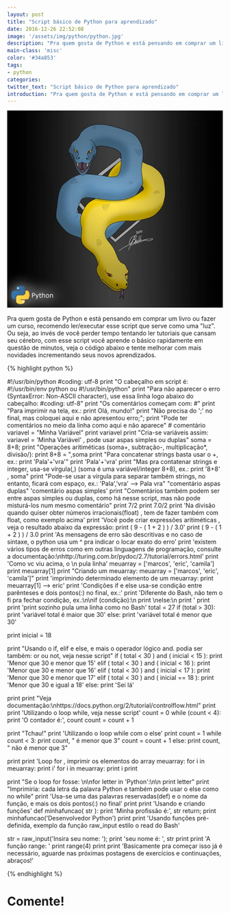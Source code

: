 ```yaml
---
layout: post
title: "Script básico de Python para aprendizado"
date: 2016-12-26 22:52:08
image: '/assets/img/python/python.jpg'
description: "Pra quem gosta de Python e está pensando em comprar um livro ou fazer um curso, recomendo ler/executar esse script que serve como uma 'luz'."
main-class: 'misc'
color: '#34a853'
tags:
- python
categories:
twitter_text: "Script básico de Python para aprendizado"
introduction: "Pra quem gosta de Python e está pensando em comprar um livro ou fazer um curso, recomendo ler/executar esse script que serve como uma 'luz'."
---
```


![Python](/assets/img/python/python.jpg)

Pra quem gosta de Python e está pensando em comprar um livro ou fazer um curso, recomendo ler/executar esse script que serve como uma "luz". Ou seja, ao invés de você perder tempo tentando ler tutoriais que cansam seu cérebro, com esse script você aprende o básico rapidamente em questão de minutos, veja o código abaixo e tente melhorar com mais novidades incrementando seus novos aprendizados.

{% highlight python %}

#!/usr/bin/python
#coding: utf-8
print "O cabeçalho em script é: #!/usr/bin/env python ou #!/usr/bin/python"
print "Para não aparecer o erro (SyntaxError: Non-ASCII character), use essa linha logo abaixo do cabeçalho: #coding: utf-8"
print "Os comentários começam com: #"
print "Para imprimir na tela, ex.: print Olá, mundo!"
print "Não precisa do ';' no final, mas coloquei aqui e não apresentou erro;";
print "Pode ter comentários no meio da linha como aqui e não aparece" # comentário
variavel = "Minha Variável"
print variavel
print "Cria-se variáveis assim: variavel = 'Minha Variável' , pode usar aspas simples ou duplas"
soma = 8+8;
print "Operações aritiméticas (soma+, subtração-, multiplicação*, divisão/): print 8+8 = ",soma
print "Para concatenar strings basta usar o +, ex.: print 'Pala'+'vra'"
print 'Pala'+'vra'
print "Mas pra contatenar strings e integer, usa-se vírgula(,) (soma é uma variável/integer 8+8), ex.: print '8+8' , soma"
print "Pode-se usar a vírgula para separar também strings, no entanto, ficará com espaço, ex.: 'Pala','vra' --> Pala vra"
"comentário aspas duplas"
'comentário aspas simples'
print "Comentários também podem ser entre aspas simples ou duplas, como há nesse script, mas não pode misturá-los num mesmo comentário"
print 7/2
print 7.0/2
print 'Na divisão quando quiser obter números irracionais(float) , tem de fazer também com float, como exemplo acima'
print 'Você pode criar expressões aritiméticas , veja o resultado abaixo da expressão: print ( 9 - ( 1 + 2 ) ) / 3.0'
print ( 9 - ( 1 + 2 ) ) / 3.0
print 'As mensagens de erro são descritivas e no caso de sintaxe, o python usa um  ^ pra indicar o locar exato do erro'
print 'existem vários tipos de erros como em outras linguagens de programação, consulte a documentação:\nhttp://turing.com.br/pydoc/2.7/tutorial/errors.html'
print 'Como vc viu acima, o \\n pula linha'
meuarray = ['marcos', 'eric', 'camila']
print meuarray[1]
print "Criando um meuarray: meuarray = ['marcos', 'eric', 'camila']"
print 'imprimindo determinado elemento de um meuarray: print meuarray[1] --> eric'
print 'Condições if e else usa-se condição entre parênteses e dois pontos(:) no final, ex.:'
print 'Diferente do Bash, não tem o fi pra fechar condição, ex.:\n\nif (condição):\n	print \nelse:\n	print '
print
print 'print sozinho pula uma linha como no Bash'
total = 27
if (total > 30):
	print 'variável total é maior que 30'
else:
	print 'variável total é menor que 30'

print
inicial = 18

print "Usando o if, elif e else, e mais o operador lógico and. podia ser também: or ou not, veja nesse script"
if ( total < 30 ) and ( inicial < 15 ):
	print 'Menor que 30 e menor que 15'
elif ( total < 30 ) and ( inicial < 16 ):
	print 'Menor que 30 e menor que 16'
elif ( total < 30 ) and ( inicial < 17 ):
	print 'Menor que 30 e menor que 17'
elif ( total < 30 ) and ( inicial == 18 ):
	print 'Menor que 30 e igual a 18'
else:
	print 'Sei lá'

print
print "Veja documentação:\nhttps://docs.python.org/2/tutorial/controlflow.html"
print
print 'Utilizando o loop while, veja nesse script'
count = 0
while (count < 4):
   print 'O contador é:', count
   count = count + 1

print "Tchau!"
print 'Utilizando o loop while com o else'
print
count = 1
while count < 3:
   print count, " é  menor que 3"
   count = count + 1
else:
   print count, " não é menor que 3"

print
print 'Loop for , imprimir os elementos do array meuarray: for i in meuarray: print i'
for i in meuarray: print i
print

print "Se o loop for fosse: \n\nfor letter in 'Python':\n\n	print letter"
print "Imprimiria: cada letra da palavra Python e também pode usar o else como no while"
print 'Usa-se uma das palavras reservadas(def) e o nome da função, e mais os dois pontos(:) no final'
print
print 'Usando e criando funções'
def minhafuncao( str ):
	print 'Minha profissão é:', str
	return;
print
minhafuncao('Desenvolvedor Python')
print
print 'Usando funções pré-definida, exemplo da função raw_input estilo o read do Bash'

str = raw_input('Insira seu nome: ');
print 'seu nome é: ', str
print
print 'A função range: '
print range(4)
print
print 'Basicamente pra começar isso já é necessário, aguarde nas próximas postagens de exercícios e continuações, abraços!'

{% endhighlight %}

# Comente!

<script async src="https://pagead2.googlesyndication.com/pagead/js/adsbygoogle.js"></script>

<!-- Informat -->
<ins class="adsbygoogle"
 style="display:block"
 data-ad-client="ca-pub-2838251107855362"
 data-ad-slot="2327980059"
 data-ad-format="auto"
 data-full-width-responsive="true"></ins>

<script>
(adsbygoogle = window.adsbygoogle || []).push({});
</script>

